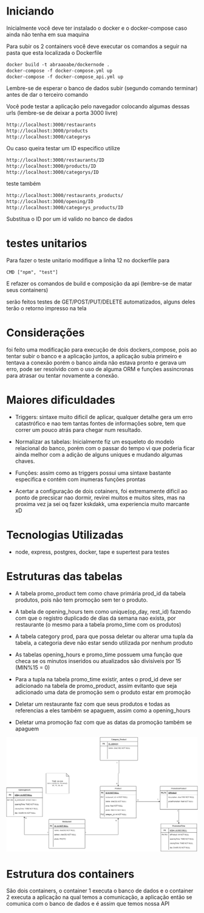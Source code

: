 # Iniciando

Inicialmente você deve ter instalado o docker e o docker-compose caso ainda não tenha em sua maquina

Para subir os 2 containers você deve executar os comandos a seguir na pasta que esta localizada o Dockerfile
    
    docker build -t abraaoabe/dockernode .
    docker-compose -f docker-compose.yml up
    docker-compose -f docker-compose_api.yml up

Lembre-se de esperar o banco de dados subir (segundo comando terminar) antes de dar o terceiro comando


Você pode testar a aplicação pelo navegador colocando algumas dessas urls (lembre-se de deixar a porta 3000 livre)

    http://localhost:3000/restaurants
    http://localhost:3000/products
    http://localhost:3000/categorys

Ou caso queira testar um ID especifico utilize

    http://localhost:3000/restaurants/ID
    http://localhost:3000/products/ID
    http://localhost:3000/categorys/ID

teste também

    http://localhost:3000/restaurants_products/
    http://localhost:3000/opening/ID
    http://localhost:3000/categorys_products/ID

Substitua o ID por um id valido no banco de dados

# testes unitarios
Para fazer o teste unitario modifique a linha 12 no dockerfile para 
    
    CMD ["npm", "test"]

E refazer os comandos de build e composição da api (lembre-se de matar seus containers)

serão feitos testes de GET/POST/PUT/DELETE automatizados, alguns deles terão o retorno impresso na tela
# Considerações 

foi feito uma modificação para execução de dois dockers_compose, pois ao tentar subir o banco e a aplicação juntos, a aplicação subia primeiro e tentava a conexão porém o banco ainda não estava pronto e gerava um erro, pode ser resolvido com o uso de alguma ORM e funções assincronas para atrasar ou tentar novamente a conexão.
    
# Maiores dificuldades

- Triggers: sintaxe muito dificil de aplicar, qualquer detalhe gera um erro catastrófico e
    nao tem tantas fontes de informações sobre, tem que correr um pouco atrás para chegar num resultado.
- Normalizar as tabelas: Inicialmente fiz um esqueleto do modelo relacional do banco, porém com o passar do tempo vi que poderia ficar ainda melhor com a adição de alguns uniques e mudando algumas chaves.

- Funções: assim como as triggers possui uma sintaxe bastante especifica e contém com inumeras funções prontas

- Acertar a configuração de dois cotainers, foi extremamente dificil ao ponto de precsicar nao dormir, revirei muitos e muitos sites, mas na proxima vez ja sei oq fazer kskdakk, uma experiencia muito marcante xD

# Tecnologias Utilizadas

- node, express, postgres, docker, tape e supertest para testes

# Estruturas das tabelas

- A tabela promo_product tem como chave primária prod_id da tabela produtos, pois não tem promoção sem ter o produto.
    
- A tabela de opening_hours tem como unique(op_day, rest_id) fazendo com que o registro duplicado de dias da semana nao exista, por restaurante (o mesmo para a tabela promo_time com os produtos)

- A tabela category prod, para que possa deletar ou alterar uma tupla da tabela, a categoria deve não estar sendo utilizada por nenhum produto

- As tabelas opening_hours e promo_time possuem uma função que checa se os minutos inseridos ou atualizados são divisíveis por 15 (MIN%15 = 0)

- Para a tupla na tabela promo_time existir, antes o prod_id deve ser adicionado na tabela de promo_product, assim evitanto que seja adicionado uma data de promoção sem o produto estar em promoção

- Deletar um restaurante faz com que seus produtos e todas as referencias a eles também se apaguem, assim como a opening_hours

- Deletar uma promoção faz com que as datas da promoção também se apaguem

![alt text](img/banco.png)

# Estrutura dos containers 

São dois containers, o container 1 executa o banco de dados e o container 2 executa a aplicação na qual temos a comunicação, a aplicação então se comunica com o banco de dados e é assim que temos nossa API


